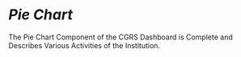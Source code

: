 # **_Pie Chart_**

The Pie Chart Component of the CGRS Dashboard is Complete and Describes Various
Activities of the Institution.
